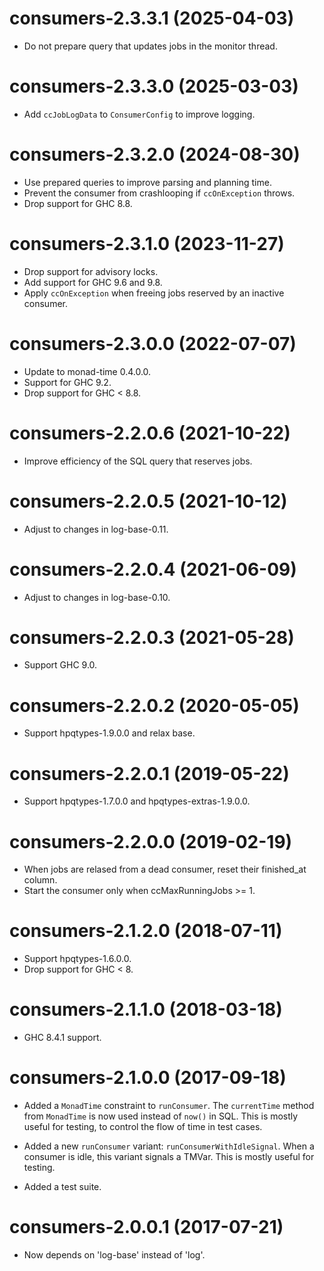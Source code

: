 # consumers-2.3.3.1 (2025-04-03)
* Do not prepare query that updates jobs in the monitor thread.

# consumers-2.3.3.0 (2025-03-03)
* Add `ccJobLogData` to `ConsumerConfig` to improve logging.

# consumers-2.3.2.0 (2024-08-30)
* Use prepared queries to improve parsing and planning time.
* Prevent the consumer from crashlooping if `ccOnException` throws.
* Drop support for GHC 8.8.

# consumers-2.3.1.0 (2023-11-27)
* Drop support for advisory locks.
* Add support for GHC 9.6 and 9.8.
* Apply `ccOnException` when freeing jobs reserved by an inactive consumer.

# consumers-2.3.0.0 (2022-07-07)
* Update to monad-time 0.4.0.0.
* Support for GHC 9.2.
* Drop support for GHC < 8.8.

# consumers-2.2.0.6 (2021-10-22)
* Improve efficiency of the SQL query that reserves jobs.

# consumers-2.2.0.5 (2021-10-12)
* Adjust to changes in log-base-0.11.

# consumers-2.2.0.4 (2021-06-09)
* Adjust to changes in log-base-0.10.

# consumers-2.2.0.3 (2021-05-28)
* Support GHC 9.0.

# consumers-2.2.0.2 (2020-05-05)
* Support hpqtypes-1.9.0.0 and relax base.

# consumers-2.2.0.1 (2019-05-22)
* Support hpqtypes-1.7.0.0 and hpqtypes-extras-1.9.0.0.

# consumers-2.2.0.0 (2019-02-19)
* When jobs are relased from a dead consumer, reset their finished_at column.
* Start the consumer only when ccMaxRunningJobs >= 1.

# consumers-2.1.2.0 (2018-07-11)

* Support hpqtypes-1.6.0.0.
* Drop support for GHC < 8.

# consumers-2.1.1.0 (2018-03-18)

* GHC 8.4.1 support.

# consumers-2.1.0.0 (2017-09-18)

* Added a `MonadTime` constraint to `runConsumer`. The `currentTime`
  method from `MonadTime` is now used instead of `now()` in SQL. This
  is mostly useful for testing, to control the flow of time in test
  cases.

* Added a new `runConsumer` variant: `runConsumerWithIdleSignal`.
  When a consumer is idle, this variant signals a TMVar. This is
  mostly useful for testing.

* Added a test suite.

# consumers-2.0.0.1 (2017-07-21)
* Now depends on 'log-base' instead of 'log'.
